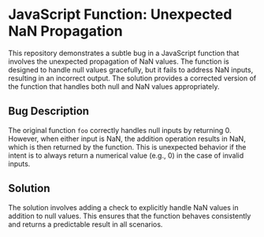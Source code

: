 # JavaScript Function: Unexpected NaN Propagation

This repository demonstrates a subtle bug in a JavaScript function that involves the unexpected propagation of NaN values. The function is designed to handle null values gracefully, but it fails to address NaN inputs, resulting in an incorrect output.  The solution provides a corrected version of the function that handles both null and NaN values appropriately.

## Bug Description
The original function `foo` correctly handles null inputs by returning 0. However, when either input is NaN, the addition operation results in NaN, which is then returned by the function.  This is unexpected behavior if the intent is to always return a numerical value (e.g., 0) in the case of invalid inputs.

## Solution
The solution involves adding a check to explicitly handle NaN values in addition to null values. This ensures that the function behaves consistently and returns a predictable result in all scenarios.
